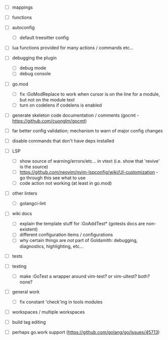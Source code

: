 - [ ] mappings
- [ ] functions
- [ ] autoconfig
    - [ ] default treesitter config
- [ ] lua functions provided for many actions / commands etc...
- [ ] debugging the plugin
    - [ ] debug mode
    - [ ] debug console
- [ ] go.mod
    - [ ] fix :GoModReplace to work when cursor is on the line for a module, but not on the module text
    - [ ] turn on codelens if codelens is enabled
- [ ] generate skeleton code documentation / comments (gocmt - https://github.com/cuonglm/gocmt)
- [ ] far better config validation; mechanism to warn of major config changes
- [ ] disable commands that don't have deps installed
- [ ] LSP
    - [ ] show source of warning/errors/etc... in vtext (i.e. show that 'revive' is the source)
    - [ ] https://github.com/neovim/nvim-lspconfig/wiki/UI-customization - go through this see what to use
    - [ ] code action not working (at least in go.mod)
- [ ] other linters
    - [ ] golangci-lint
- [ ] wiki docs
  - [ ] explain the template stuff for :GoAddTest\* (gotests docs are non-existent)
  - [ ] different configuration items / configurations
  - [ ] why certain things are *not* part of Goldsmith: debugging, diagnostics, highlighting, etc...
- [ ] tests
- [ ] testing
    - [ ] make :GoTest a wrapper around vim-test? or vim-ultest? both? none?
- [ ] general work
    - [ ] fix constant 'check'ing in tools modules
- [ ] workspaces / multiple workspaces
- [ ] build tag editing
- [ ] perhaps go.work support (https://github.com/golang/go/issues/45713)

